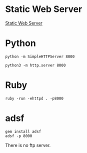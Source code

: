 # Static Web Server
[Static Web Server](https://github.com/m3ng9i/ran)



# Python        

`python -m SimpleHTTPServer 8000`        

`python3 -m http.server 8000`        

# Ruby        

`ruby -run -ehttpd . -p8000`        

# adsf        
```        
gem install adsf        
adsf -p 8000        

```        
There is no ftp server.        








